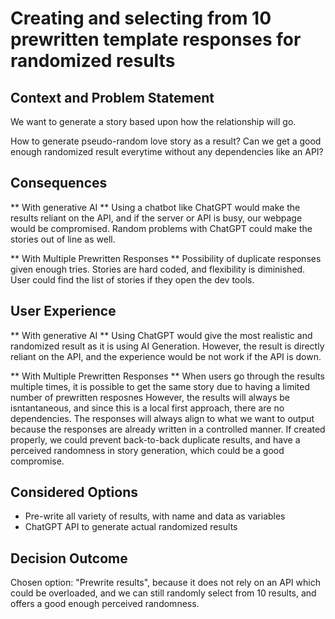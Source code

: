 # Creating and selecting from 10 prewritten template responses for randomized results

## Context and Problem Statement

We want to generate a story based upon how the relationship will go.

How to generate pseudo-random love story as a result?
Can we get a good enough randomized result everytime without any dependencies like an API?

## Consequences ##

** With generative AI **
Using a chatbot like ChatGPT would make the results reliant on the API, and if the server or API is busy, our webpage would be compromised.
Random problems with ChatGPT could make the stories out of line as well.

** With Multiple Prewritten Responses **
Possibility of duplicate responses given enough tries.
Stories are hard coded, and flexibility is diminished.
User could find the list of stories if they open the dev tools.

## User Experience ##

** With generative AI **
Using ChatGPT would give the most realistic and randomized result as it is using AI Generation.
However, the result is directly reliant on the API, and the experience would be not work if the API is down.

** With Multiple Prewritten Responses **
When users go through the results multiple times, it is possible to get the same story due to having a limited number of prewritten resposnes
However, the results will always be isntantaneous, and since this is a local first approach, there are no dependencies.
The responses will always align to what we want to output because the responses are already written in a controlled manner.
If created properly, we could prevent back-to-back duplicate results, and have a perceived randomness in story generation, which could be a good compromise.

## Considered Options

* Pre-write all variety of results, with name and data as variables
* ChatGPT API to generate actual randomized results

## Decision Outcome

Chosen option: "Prewrite results", because it does not rely on an API which could be overloaded, and we can still randomly select from 10 results,
and offers a good enough perceived randomness.
